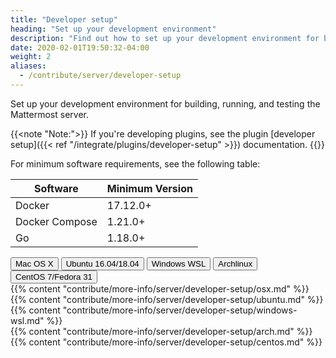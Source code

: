 ```yaml
---
title: "Developer setup"
heading: "Set up your development environment"
description: "Find out how to set up your development environment for building, running, and testing the Mattermost server."
date: 2020-02-01T19:50:32-04:00
weight: 2
aliases:
  - /contribute/server/developer-setup
---
```


Set up your development environment for building, running, and testing the Mattermost server.

{{<note "Note:">}}
If you're developing plugins, see the plugin [developer setup]({{< ref "/integrate/plugins/developer-setup" >}}) documentation.
{{</note>}}

For minimum software requirements, see the following table:

| Software       | Minimum Version  |
|----------------|------------------|
| Docker         | 17.12.0+         |
| Docker Compose | 1.21.0+          |
| Go             | 1.18.0+          |

<div class="tab">
    <button class="tablinks active" onclick="openTab(event, 'mac')">Mac OS X</button>
    <button class="tablinks" onclick="openTab(event, 'ubuntu')">Ubuntu 16.04/18.04</button>
    <button class="tablinks" onclick="openTab(event, 'windows_wsl')">Windows WSL</button>
    <button class="tablinks" onclick="openTab(event, 'archlinux')">Archlinux</button>
    <button class="tablinks" onclick="openTab(event, 'centos')">CentOS 7/Fedora 31</button>
</div>

<div id="mac" class="tabcontent" style="display: block;">
    {{% content "contribute/more-info/server/developer-setup/osx.md" %}}
</div>

<div id="ubuntu" class="tabcontent">
    {{% content "contribute/more-info/server/developer-setup/ubuntu.md" %}}
</div>

<div id="windows_wsl" class="tabcontent">
    {{% content "contribute/more-info/server/developer-setup/windows-wsl.md" %}}
</div>

<div id="archlinux" class="tabcontent">
    {{% content "contribute/more-info/server/developer-setup/arch.md" %}}
</div>

<div id="centos" class="tabcontent">
    {{% content "contribute/more-info/server/developer-setup/centos.md" %}}
</div>
